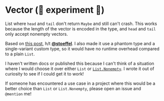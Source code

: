 # Vector (🤔 experiment 🤔)

List where `head` and `tail` don't return `Maybe` and still can't crash. This works because the length of the vector
is encoded in the type, and `head` and `tail` only accept nonempty vectors.

Based on [this post](https://mail.haskell.org/pipermail/haskell/2005-May/015815.html), h/t [**@stoeffel**](https://github.com/stoeffel).
I also made it use a phantom type and a single-variant custom type, so it would have no runtime overhead compared to a plain `List`.

I haven't written docs or published this because I can't think of a situation where I would choose it over
either `List` or [`List.Nonempty`](http://package.elm-lang.org/packages/mgold/elm-nonempty-list/latest). I wrote it out of curiosity to see if I could get it to work!

If someone has encountered a use case in a project where this would be a better choice than `List` or
`List.Nonempty`, please open an issue and `@mention` me!
